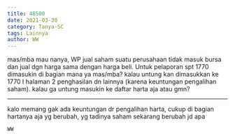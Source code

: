 ```yaml
---
title: 48500
date: 2021-03-30
category: Tanya-SC
tags: Lainnya
author: WW
---
```


mas/mba mau nanya, WP jual saham suatu perusahaan tidak masuk bursa dan jual dgn harga sama dengan harga beli. Untuk pelaporan spt 1770 dimasukin di bagian mana ya mas/mba? kalau untung kan dimasukkan ke 1770 I halaman 2 penghasilan dn lainnya (karena keuntungan pengalihan saham). kalau ga untung masukin ke daftar harta aja atau gmn?

---

kalo memang gak ada keuntungan dr pengalihan harta, cukup di bagian hartanya aja yg berubah, yg tadinya saham sekarang berubah jd apa

`WW`
